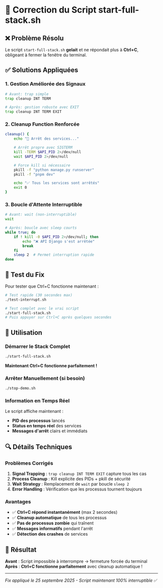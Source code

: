 # 🔧 Correction du Script start-full-stack.sh

## ❌ Problème Résolu

Le script `start-full-stack.sh` **gelait** et ne répondait plus à **Ctrl+C**, obligeant à fermer la fenêtre du terminal.

## ✅ Solutions Appliquées

### 1. **Gestion Améliorée des Signaux**

```bash
# Avant: trap simple
trap cleanup INT TERM

# Après: gestion robuste avec EXIT
trap cleanup INT TERM EXIT
```

### 2. **Cleanup Function Renforcée**

```bash
cleanup() {
    echo "🛑 Arrêt des services..."

    # Arrêt propre avec SIGTERM
    kill -TERM $API_PID 2>/dev/null
    wait $API_PID 2>/dev/null

    # Force kill si nécessaire
    pkill -f "python manage.py runserver"
    pkill -f "pnpm dev"

    echo "✅ Tous les services sont arrêtés"
    exit 0
}
```

### 3. **Boucle d'Attente Interruptible**

```bash
# Avant: wait (non-interruptible)
wait

# Après: boucle avec sleep courts
while true; do
    if ! kill -0 $API_PID 2>/dev/null; then
        echo "❌ API Django s'est arrêtée"
        break
    fi
    sleep 2  # Permet interruption rapide
done
```

## 🧪 Test du Fix

Pour tester que Ctrl+C fonctionne maintenant :

```bash
# Test rapide (30 secondes max)
./test-interrupt.sh

# Test complet avec le vrai script
./start-full-stack.sh
# Puis appuyer sur Ctrl+C après quelques secondes
```

## 🚀 Utilisation

### Démarrer le Stack Complet

```bash
./start-full-stack.sh
```

**Maintenant Ctrl+C fonctionne parfaitement !**

### Arrêter Manuellement (si besoin)

```bash
./stop-demo.sh
```

### Information en Temps Réel

Le script affiche maintenant :

- **PID des processus** lancés
- **Status en temps réel** des services
- **Messages d'arrêt** clairs et immédiats

## 🔍 Détails Techniques

### Problèmes Corrigés

1. **Signal Trapping** : `trap cleanup INT TERM EXIT` capture tous les cas
2. **Process Cleanup** : Kill explicite des PIDs + pkill de sécurité
3. **Wait Strategy** : Remplacement de `wait` par boucle `sleep 2`
4. **Error Handling** : Vérification que les processus tournent toujours

### Avantages

- ✅ **Ctrl+C répond instantanément** (max 2 secondes)
- ✅ **Cleanup automatique** de tous les processus
- ✅ **Pas de processus zombie** qui traînent
- ✅ **Messages informatifs** pendant l'arrêt
- ✅ **Détection des crashes** de services

## 🎯 Résultat

**Avant** : Script impossible à interrompre → fermeture forcée du terminal  
**Après** : **Ctrl+C fonctionne parfaitement** avec cleanup automatique !

---

_Fix appliqué le 25 septembre 2025 - Script maintenant 100% interruptible_ ✅
